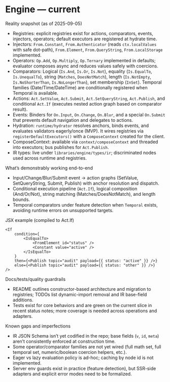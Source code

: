 # Engine — current

Reality snapshot (as of 2025-09-05)

- Registries: explicit registries exist for actions, comparators, events, injectors, operators; default executors are registered at hydrate time.
- Injectors: `From.Constant`, `From.Authenticator` (reads `ctx.localValues` with safe dot-path), `From.Element`, `From.QueryString`, `From.LocalStorage` implemented.
- Operators: `Op.Add`, `Op.Multiply`, `Op.Ternary` implemented in defaults; evaluator composes async and reduces values safely with coercions.
- Comparators: Logical (`Is.And`, `Is.Or`, `Is.Not`), equality (`Is.EqualTo`, `Is.UnequalTo`), string (`Matches`, `DoesNotMatch`), length (`Is.NotEmpty`, `Is.NoShorterThan`, `Is.NoLongerThan`), set membership (`InSet`). Temporal families (Date/Time/DateTime) are conditionally registered when Temporal is available.
- Actions: `Act.SetValue`, `Act.Submit`, `Act.SetQueryString`, `Act.Publish`, and conditional `Act.If` (executes nested action graph based on comparator result).
- Events: Binders for `On.Input`, `On.Change`, `On.Blur`, and a special `On.Submit` that prevents default navigation and delegates to actions.
- Hydration: `runtime/hydrator` resolves anchors, binds events, and evaluates validators eagerly/once (MVP). It wires registries via `registerDefaultExecutors()` with a `ComposeContext` created for the client.
- ComposeContext: available via `context/composeContext` and threaded into executors; bus publishes for `Act.Publish`.
- IR types: live under `libraries/engine/types/ir`; discriminated nodes used across runtime and registries.

What’s demonstrably working end-to-end

- Input/Change/Blur/Submit event → action graphs (SetValue, SetQueryString, Submit, Publish) with anchor resolution and dispatch.
- Conditional execution pipeline (`Act.If`), logical composition (And/Or/Not), string matching (Matches/DoesNotMatch), and length bounds.
- Temporal comparators under feature detection when `Temporal` exists, avoiding runtime errors on unsupported targets.

JSX example (compiled to Act.If)

```tsx
<If
	condition={
		<IsEqualTo>
			<FromElement id="status" />
			<Constant value="active" />
		</IsEqualTo>
	}
	then={<Publish topic="audit" payload={{ status: "active" }} />}
	else={<Publish topic="audit" payload={{ status: "other" }} />}
/>
```

Docs/tests/quality guardrails

- README outlines constructor-based architecture and migration to registries; TODOs list dynamic-import removal and IR base-field additions.
- Tests exist for core behaviors and are green on the current slice in recent status notes; more coverage is needed across operations and adapters.

Known gaps and imperfections

- IR JSON Schema isn’t yet codified in the repo; base fields (`v`, `id`, `meta`) aren’t consistently enforced at construction time.
- Some operator/comparator families are not yet wired (full math set, full temporal set, numeric/boolean coercion helpers, etc.).
- Eager vs lazy evaluation policy is ad-hoc; caching by node id is not implemented.
- Server env guards exist in practice (feature detection), but SSR-side adapters and explicit error modes need to be formalized.
